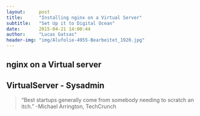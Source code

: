 ```yaml
---
layout:     post
title:      "Installing nginx on a Virtual Server"
subtitle:   "Set Up it to Digital Ocean"
date:       2015-04-21 14:00:44
author:     "Lucas Gatsas"
header-img: "img/Alufolie-4955-Bearbeitet_1920.jpg"
---
```


<h2 class="section-heading"><strong>nginx on a Virtual server</strong> </h2>
<h2 class="section-heading">VirtualServer - Sysadmin</h2>








<blockquote>
“Best startups generally come from somebody needing to scratch an itch.” -Michael Arrington, TechCrunch 
</blockquote>

